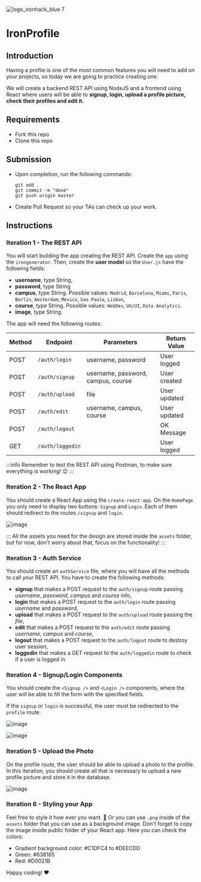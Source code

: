 ![logo_ironhack_blue 7](https://user-images.githubusercontent.com/23629340/40541063-a07a0a8a-601a-11e8-91b5-2f13e4e6b441.png)

# IronProfile

## Introduction

Having a profile is one of the most common features you will need to add on your projects, so today we are going to practice creating one.

We will create a backend REST API using NodeJS and a frontend using React where users will be able to **signup, login, upload a profile picture, check their profiles and edit it.**

## Requirements

- Fork this repo
- Clone this repo

## Submission

- Upon completion, run the following commands:

  ```
  git add .
  git commit -m "done"
  git push origin master
  ```

- Create Pull Request so your TAs can check up your work.

## Instructions

### Iteration 1 - The REST API

You will start building the app creating the REST API. Create the `app` using the `irongenerator`. Then, create the **user model** so the `User.js` have the following fields:

- **username**, type String, 
- **password**, type String
- **campus**, type String. Possible values: `Madrid`, `Barcelona`, `Miami`, `Paris`, `Berlin`, `Amsterdam`, `México`, `Sao Paulo`, `Lisbon`,
- **course**, type String. Possible values: `WebDev`, `UX/UI`, `Data Analytics`.
- **image**, type String.

The app will need the following routes: 

| Method  |  Endpoint         |  Parameters               | Return Value |
|---------|-------------------|---------------------------|--------------|
| POST    | `/auth/login`     | username, password        | User logged  |
| POST    | `/auth/signup`    | username, password, campus, course  | User created |  
| POST    | `/auth/upload`    | file                      | User updated |
| POST    | `/auth/edit   `   | username, campus, course  | User updated |
| POST    | `/auth/logout`    |                           | OK Message   |
| GET     | `/auth/loggedin`  |                           | User logged  |


:::info
Remember to test the REST API using Postman, to make sure everything is working! :wink:
:::

### Iteration 2 - The React App

You should create a React App using the `create-react-app`. On the `HomePage` you only need to display two buttons: `Signup` and `Login`. Each of them should redirect to the routes `/signup` and `login`.

![image](https://user-images.githubusercontent.com/23629340/43786924-1c5d3d5a-9a6a-11e8-90c4-7ff2f92ef983.png)

:::
All the assets you need for the design are stored inside the `assets` folder, but for now, don't worry about that, focus on the functionality!
:::

### Iteration 3 - Auth Service

You should create an `authService` file, where you will have all the methods to call your REST API. You have to create the following methods:

- **signup** that makes a POST request to the `auth/signup` route passing *username*, *password*, *campus* and *course* info,
- **login** that makes a POST request to the `auth/login` route passing *username* and *password*,
- **upload** that makes a POST request to the `auth/upload` route passing the *file*,
- **edit** that makes a POST request to the `auth/edit` route passing *username*, *campus* and *course*,
- **logout** that makes a POST request to the `auth/logout` route to destroy user session,
- **loggedin** that makes a GET request to the `auth/loggedin` route to check if a user is logged in.


### Iteration 4 - Signup/Login Components

You should create the `<Signup />` and `<Login />` components, where the user will be able to fill the form with the specified fields.

If the `signup` or `login` is successful, the user must be redirected to the `profile` route.

![image](https://user-images.githubusercontent.com/23629340/43787810-2c9dc94e-9a6c-11e8-8854-0993c5de16a3.png)

![image](https://user-images.githubusercontent.com/23629340/43787823-37a22ed4-9a6c-11e8-9c8e-70cd622f4d96.png)

### Iteration 5 - Upload the Photo

On the profile route, the user should be able to upload a photo to the profile. In this iteration, you should create all that is necessary to upload a new profile picture and store it in the database.

![image](https://user-images.githubusercontent.com/23629340/43787903-6a370928-9a6c-11e8-89b1-15e86e0397e4.png)

### Iteration 6 - Styling your App

Feel free to style it how ever you want. :art:
Or you can use `.png` inside of the `assets` folder that you can use as a background image. Don't forget to copy the image inside public folder of your React app. Here you can check the colors:

- Gradient background color: #C1DFC4 to #DEECDD
- Green: #638165
- Red: #D0021B


Happy coding! :heart:

